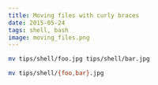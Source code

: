 ```yaml
---
title: Moving files with curly braces
date: 2015-05-24
tags: shell, bash
image: moving_files.png
---
```


``` sh
mv tips/shell/foo.jpg tips/shell/bar.jpg
```

``` sh
mv tips/shell/{foo,bar}.jpg
```
